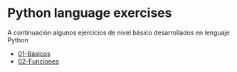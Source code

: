 
# Python language exercises

A continuación algunos ejercicios de nivel básico desarrollados en lenguaje Python

* [01-Básicos](Básicos/)
* [02-Funciones](Funciones/)






